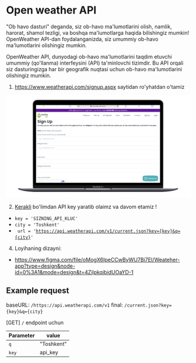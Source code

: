 # Open weather API

"Ob havo dasturi" deganda, siz ob-havo ma'lumotlarini olish, namlik, harorat, shamol tezligi, va boshqa ma'lumotlarga haqida bilishingiz mumkin! OpenWeather API-dan foydalanganizda, siz umummiy ob-havo ma'lumotlarini olishingiz mumkin.

OpenWeather API, dunyodagi ob-havo ma'lumotlarini taqdim etuvchi umummiy (qo'llanma) interfeysini (API) ta'minlovchi tizimdir. Bu API orqali siz dasturingizga har bir geografik nuqtasi uchun ob-havo ma'lumotlarini olishingiz mumkin.

1. https://www.weatherapi.com/signup.aspx saytidan ro'yhatdan o'tamiz 

![alt text](image-2.png)

2. [Kerakli](https://www.weatherapi.com/my/) bo'limdan API key yaratib olaimz va davom etamiz !



- <code>key = 'SIZNING_API_KLUC'</code>
- <code>city = 'Toshkent'</code>
- <code> url = 'https://api.weatherapi.com/v1/current.json?key={key}&q={city}' </code>

4. Loyihaning dizayni:

- https://www.figma.com/file/oMogX6IpeCCwByWU7Bi7EI/Weateher-app?type=design&node-id=0%3A1&mode=design&t=4ZjlpkqjbidUOaYD-1


## Example request


baseURL: `/https://api.weatherapi.com/v1`
final: `/current.json?key={key}&q={city}`

[GET] `/` endpoint uchun

| Parameter | value      |
| --------- | ---------- |
| `q`       | "Toshkent" |
| `key`   | api_key    |


